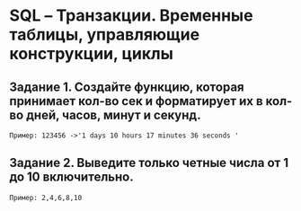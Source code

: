 # SQL – Транзакции. Временные таблицы, управляющие конструкции, циклы

## Задание 1. Создайте функцию, которая принимает кол-во сек и форматирует их в кол-во дней, часов, минут и секунд.  
    Пример: 123456 ->'1 days 10 hours 17 minutes 36 seconds '

## Задание 2.	Выведите только четные числа от 1 до 10 включительно.  
    Пример: 2,4,6,8,10 

